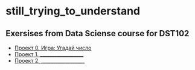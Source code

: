 # still_trying_to_understand

## Exersises from Data Sciense course for DST102

* [Проект 0. Игра: Угадай число]()
* [Проект 1. __________________]()
* [Проект 2. __________________]()
